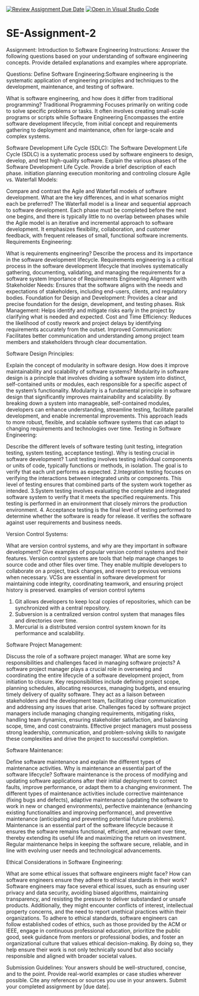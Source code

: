 [![Review Assignment Due Date](https://classroom.github.com/assets/deadline-readme-button-24ddc0f5d75046c5622901739e7c5dd533143b0c8e959d652212380cedb1ea36.svg)](https://classroom.github.com/a/-ucQIGTc)
[![Open in Visual Studio Code](https://classroom.github.com/assets/open-in-vscode-718a45dd9cf7e7f842a935f5ebbe5719a5e09af4491e668f4dbf3b35d5cca122.svg)](https://classroom.github.com/online_ide?assignment_repo_id=15243845&assignment_repo_type=AssignmentRepo)
# SE-Assignment-2
Assignment: Introduction to Software Engineering
Instructions:
Answer the following questions based on your understanding of software engineering concepts. Provide detailed explanations and examples where appropriate.

Questions:
Define Software Engineering:Software engineering is the systematic application of engineering principles and techniques to the development, maintenance, and testing of software.

What is software engineering, and how does it differ from traditional programming?
Traditional Programming Focuses primarily on writing code to solve specific problems or tasks. It often involves creating small-scale programs or scripts while Software Engineering Encompasses the entire software development lifecycle, from initial concept and requirements gathering to deployment and maintenance, often for large-scale and complex systems.

Software Development Life Cycle (SDLC):
The Software Development Life Cycle (SDLC) is a systematic process used by software engineers to design, develop, and test high-quality software.
Explain the various phases of the Software Development Life Cycle. Provide a brief description of each phase.
initiation
planning
execution
monitoring and controling
closure
Agile vs. Waterfall Models:


Compare and contrast the Agile and Waterfall models of software development. What are the key differences, and in what scenarios might each be preferred?
The Waterfall model is a linear and sequential approach to software development. Each phase must be completed before the next one begins, and there is typically little to no overlap between phases while the Agile model is an iterative and incremental approach to software development. It emphasizes flexibility, collaboration, and customer feedback, with frequent releases of small, functional software increments.
Requirements Engineering:

What is requirements engineering? Describe the process and its importance in the software development lifecycle.
Requirements engineering is a critical process in the software development lifecycle that involves systematically gathering, documenting, validating, and managing the requirements for a software system
Importance of Requirements Engineering
Alignment with Stakeholder Needs: Ensures that the software aligns with the needs and expectations of stakeholders, including end-users, clients, and regulatory bodies.
Foundation for Design and Development: Provides a clear and precise foundation for the design, development, and testing phases.
Risk Management: Helps identify and mitigate risks early in the project by clarifying what is needed and expected.
Cost and Time Efficiency: Reduces the likelihood of costly rework and project delays by identifying requirements accurately from the outset.
Improved Communication: Facilitates better communication and understanding among project team members and stakeholders through clear documentation.

Software Design Principles:

Explain the concept of modularity in software design. How does it improve maintainability and scalability of software systems?
Modularity in software design is a principle that involves dividing a software system into distinct, self-contained units or modules, each responsible for a specific aspect of the system’s functionality. 
Modularity is a fundamental principle in software design that significantly improves maintainability and scalability. By breaking down a system into manageable, self-contained modules, developers can enhance understanding, streamline testing, facilitate parallel development, and enable incremental improvements. This approach leads to more robust, flexible, and scalable software systems that can adapt to changing requirements and technologies over time.
Testing in Software Engineering:

Describe the different levels of software testing (unit testing, integration testing, system testing, acceptance testing). Why is testing crucial in software development?
1.unit testing involves testing individual components or units of code, typically functions or methods, in isolation. The goal is to verify that each unit performs as expected.
2.Integration testing focuses on verifying the interactions between integrated units or components. This level of testing ensures that combined parts of the system work together as intended.
3.System testing involves evaluating the complete and integrated software system to verify that it meets the specified requirements. This testing is performed in an environment that closely mirrors the production environment.
4. Acceptance testing is the final level of testing performed to determine whether the software is ready for release. It verifies the software against user requirements and business needs.
 
Version Control Systems:

What are version control systems, and why are they important in software development? Give examples of popular version control systems and their features.
Version control systems are tools that help manage changes to source code and other files over time. They enable multiple developers to collaborate on a project, track changes, and revert to previous versions when necessary. VCSs are essential in software development for maintaining code integrity, coordinating teamwork, and ensuring project history is preserved.
examples of version control sytems
1. Git allows developers to keep local copies of repositories, which can be synchronized with a central repository.
2. Subversion is a centralized version control system that manages files and directories over time.
3. Mercurial is a distributed version control system known for its performance and scalability.

Software Project Management:

Discuss the role of a software project manager. What are some key responsibilities and challenges faced in managing software projects?
A software project manager plays a crucial role in overseeing and coordinating the entire lifecycle of a software development project, from initiation to closure. Key responsibilities include defining project scope, planning schedules, allocating resources, managing budgets, and ensuring timely delivery of quality software. They act as a liaison between stakeholders and the development team, facilitating clear communication and addressing any issues that arise. Challenges faced by software project managers include managing changing requirements, mitigating risks, handling team dynamics, ensuring stakeholder satisfaction, and balancing scope, time, and cost constraints. Effective project managers must possess strong leadership, communication, and problem-solving skills to navigate these complexities and drive the project to successful completion.

Software Maintenance:

Define software maintenance and explain the different types of maintenance activities. Why is maintenance an essential part of the software lifecycle?
Software maintenance is the process of modifying and updating software applications after their initial deployment to correct faults, improve performance, or adapt them to a changing environment. The different types of maintenance activities include corrective maintenance (fixing bugs and defects), adaptive maintenance (updating the software to work in new or changed environments), perfective maintenance (enhancing existing functionalities and improving performance), and preventive maintenance (anticipating and preventing potential future problems). Maintenance is an essential part of the software lifecycle because it ensures the software remains functional, efficient, and relevant over time, thereby extending its useful life and maximizing the return on investment. Regular maintenance helps in keeping the software secure, reliable, and in line with evolving user needs and technological advancements.

Ethical Considerations in Software Engineering:

What are some ethical issues that software engineers might face? How can software engineers ensure they adhere to ethical standards in their work?
Software engineers may face several ethical issues, such as ensuring user privacy and data security, avoiding biased algorithms, maintaining transparency, and resisting the pressure to deliver substandard or unsafe products. Additionally, they might encounter conflicts of interest, intellectual property concerns, and the need to report unethical practices within their organizations. To adhere to ethical standards, software engineers can follow established codes of ethics, such as those provided by the ACM or IEEE, engage in continuous professional education, prioritize the public good, seek guidance from mentors or professional bodies, and foster an organizational culture that values ethical decision-making. By doing so, they help ensure their work is not only technically sound but also socially responsible and aligned with broader societal values.

Submission Guidelines:
Your answers should be well-structured, concise, and to the point.
Provide real-world examples or case studies wherever possible.
Cite any references or sources you use in your answers.
Submit your completed assignment by [due date].
